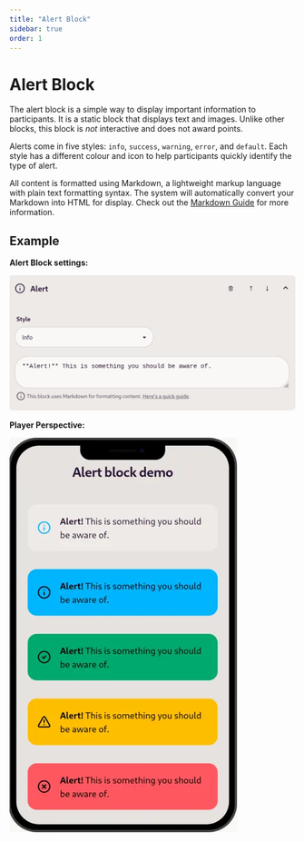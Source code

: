 ```yaml
---
title: "Alert Block"
sidebar: true
order: 1
---
```


# Alert Block

The alert block is a simple way to display important information to participants. It is a static block that displays text and images. Unlike other blocks, this block is *not* interactive and does not award points.

Alerts come in five styles: `info`, `success`, `warning`, `error`, and `default`. Each style has a different colour and icon to help participants quickly identify the type of alert.

All content is formatted using Markdown, a lightweight markup language with plain text formatting syntax. The system will automatically convert your Markdown into HTML for display. Check out the [Markdown Guide](/docs/user/markdown-guide) for more information.

## Example

**Alert Block settings:**

![](/static/images/docs/user/blocks/block-alert.webp)

**Player Perspective:**

![](/static/images/docs/user/blocks/block-alert-preview.webp)

